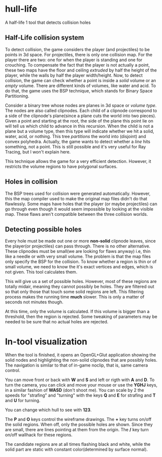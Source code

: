 # hull-life
A half-life 1 tool that detects collision holes

## Half-Life collision system
To detect collision, the game considers the player (and projectiles) to be points in 3d space. For projectiles, there is only one collision map. For the player there are two: one for when the player is standing and one for crouching. To compensate the fact that the player is not actually a point, these two maps have the floor and ceiling *extruded* by half the height of the player, while the walls by half the player width/height. Now, to detect collision, the game can check whether a point is inside a *solid* volume or an *empty* volume. There are different kinds of volumes, like water and acid. To do that, the game uses the BSP technique, which stands for Binary Space Partitioning.

Consider a binary tree whose nodes are planes in 3d space or *volume type*. The nodes are also called clipnodes. Each child of a clipnode correspond to a side of the clipnode's plane(since a plane cuts the world into two pieces). Given a point and starting at the root, the side of the plane this point lie on will tell us which child to advance in this recursion. When the child is not a plane but a volume type, then this type will indicate whether we hit a solid, water, acid, or nothing. This tree *partitions* the world into (disjoint) and convex polyhedra. Actually, the game wants to detect whether a *line* hits something, not a point. This is still possible and it's very useful for Ray Tracing, but I won't explain here.

This technique allows the game for a very efficient detection. However, it restricts the volume regions to have polygonal surfaces.

## Holes in collision
The BSP trees used for collision were generated automatically. However, this the map compiler used to make the original map files didn't do that flawlessly. Some maps have holes that the player (or maybe projectiles) can go through even though it would seem impossible by looking at the visible map. These flaws aren't compatible between the three collision worlds.

## Detecting possible holes
Every hole must be made out one or more **non-solid** clipnode leaves, since the player(or projectiles) can pass through. There is no other alternative. These clipnodes must be small(we are looking for flaws anyway) i.e, thin like a needle or with very small volume. The problem is that the map files only specify the BSP for the collision. To know whether a region is thin or of small volume, we need to know the it's exact vertices and edges, which is not given. This tool calculates them.

This will give us a set of possible holes. However, most of these regions are totally midair, meaning they cannot possibly be holes. They are filtered out so that only those that touch some solid regions are left. This filtering process makes the running time **much** slower. This is only a matter of seconds not minutes though.

At this time, only the volume is calculated. If this volume is bigger than a threshold, then the region is rejected. Some tweaking of parameters may be needed to be sure that no actual holes are rejected.

# In-tool visualization
When the tool is finished, it opens an OpenGL+Glut application showing the solid nodes and highlighting the non-solid clipnodes that are possibly holes. The navigation is similar to that of in-game noclip, that is, same camera control.

You can move front or back with **W** and **S** and left or rigth with **A** and **D**. To turn the camera, you can click and move your mouse or use the **YGHJ** keys, in a similar fashion of **WASD** (don't shoot me). You can scale by 2 the speeds for "strafing" and "turning" with the keys **Q** and **E** for strafing and **T** and **U** for turning.

You can change which hull to see with **123**.

The **P** and **O** keys control the wireframe drawings. The **+** key turns on/off the solid regions. When off, only the possible holes are shown. Since they are small, there are lines pointing at them from the origin. The **/** key turn on/off wallhack for these regions.

The candidate regions are at all times flashing black and white, while the solid part are static with constant color(determined by surface normal).
